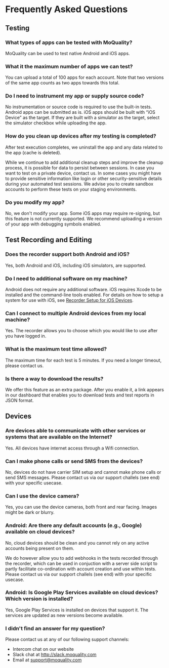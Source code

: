 # Frequently Asked Questions

## Testing

### What types of apps can be tested with MoQuality?

MoQuality can be used to test native Android and iOS apps.

### What it the maximum number of apps we can test?

You can upload a total of 100 apps for each account. Note that two versions of the same app counts as two apps towards this total.

### Do I need to instrument my app or supply source code?

No instrumentation or source code is required to use the built-in tests. Android apps can be submitted as is. iOS apps should be built with “iOS Device” as the target. If they are built with a simulator as the target, select the simulator checkbox while uploading the app.

### How do you clean up devices after my testing is completed?

After test execution completes, we uninstall the app and any data related to the app (cache is deleted).

While we continue to add additional cleanup steps and improve the cleanup process, it is possible for data to persist between sessions. In case you want to test on a private device, contact us. In some cases you might have to provide sensitive information like login or other security-sensitive details during your automated test sessions. We advise you to create sandbox accounts to perform these tests on your staging environments.

### Do you modify my app?

No, we don't modify your app. Some iOS apps may require re-signing, but this feature is not currently supported. We recommend uploading a version of your app with debugging symbols enabled.

## Test Recording and Editing

### Does the recorder support both Android and iOS?

Yes, both Android and iOS, including iOS simulators, are supported.

### Do I need to additional software on my machine?

Android does not require any additional software. iOS requires Xcode to be installed and the command-line tools enabled. For details on how to setup a system for use with iOS, see [Recorder Setup for iOS Devices](../recorder/ios).


### Can I connect to multiple Android devices from my local machine?

Yes. The recorder allows you to choose which you would like to use after you have logged in.

### What is the maximum test time allowed?

The maximum time for each test is 5 minutes. If you need a longer timeout, please contact us.

### Is there a way to download the results?

We offer this feature as an extra package. After you enable it, a link appears in our dashboard that enables you to download tests and test reports in JSON format.

## Devices

### Are devices able to communicate with other services or systems that are available on the Internet?

Yes. All devices have internet access through a Wifi connection.

### Can I make phone calls or send SMS from the devices?

No, devices do not have carrier SIM setup and cannot make phone calls or send SMS messages. Please contact us via our support challels (see end) with your specific usecase.

### Can I use the device camera?

Yes, you can use the device cameras, both front and rear facing. Images might be dark or blurry.

### Android: Are there any default accounts (e.g., Google) available on cloud devices?

No, cloud devices should be clean and you cannot rely on any active accounts being present on them. 

We do however allow you to add webhooks in the tests recorded through the recorder, which can be used in conjuction with a server side script to partly facilitate co-ordination with account creation and use within tests. Please contact us via our support challels (see end) with your specific usecase.

### Android: Is Google Play Services available on cloud devices? Which version is installed?

Yes, Google Play Services is installed on devices that support it. The services are updated as new versions become available.

### I didn't find an answer for my question?
Please contact us at any of our following support channels:
- Intercom chat on our website 
- Slack chat at http://slack.moquality.com
- Email at support@moquality.com
